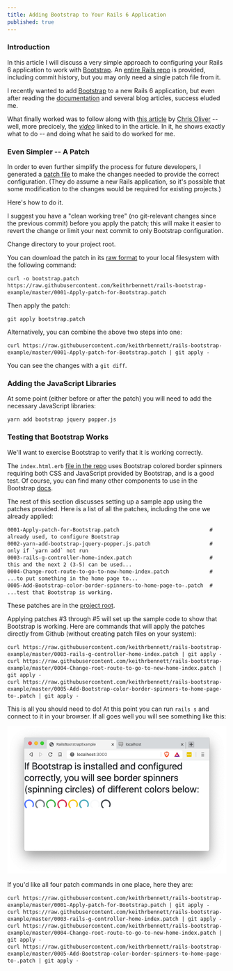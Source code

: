 ```yaml
---
title: Adding Bootstrap to Your Rails 6 Application
published: true
---
```


### Introduction

In this article I will discuss a very simple approach to configuring your Rails 6 application to work with
[Bootstrap](https://getbootstrap.com/). An [entire Rails repo](https://github.com/keithrbennett/rails-bootstrap-example)
is provided, including commit history, but you may only need a single patch file from it.

I recently wanted to add [Bootstrap](https://getbootstrap.com/) to a new Rails 6 application,
but even after reading the [documentation](https://getbootstrap.com/docs/4.4/getting-started/introduction/)
and several blog articles, success eluded me.

What finally worked was to follow along with 
[this article](https://gorails.com/episodes/how-to-use-bootstrap-with-webpack-and-railsarticle)
by [Chris Oliver](https://twitter.com/excid3) -- well, more precicely,
the [_video_](https://www.youtube.com/watch?v=bn9arlhfaXc) linked to in the article.
In it, he shows exactly what to do -- and doing what he said to do worked for me.

### Even Simpler -- A Patch

In order to even further simplify the process for future developers, I generated a 
[patch file](https://github.com/keithrbennett/rails-bootstrap-example/blob/master/0001-Apply-patch-for-Bootstrap.patch)
to make the changes needed to provide the correct configuration. (They do assume a new Rails application,
so it's possible that some modification to the changes would be required for existing projects.)

Here's how to do it.

I suggest you have a "clean working tree" (no git-relevant changes since the previous commit)
before you apply the patch; this will make it easier to revert the change or limit your next commit
to only Bootstrap configuration.

Change directory to your project root.

You can download the patch in its 
[raw format](https://raw.githubusercontent.com/keithrbennett/rails-bootstrap-example/master/0001-Apply-patch-for-Bootstrap.patch)
to your local filesystem with the following command:

```
curl -o bootstrap.patch https://raw.githubusercontent.com/keithrbennett/rails-bootstrap-example/master/0001-Apply-patch-for-Bootstrap.patch
```

Then apply the patch:

```
git apply bootstrap.patch
```


Alternatively, you can combine the above two steps into one:

```
curl https://raw.githubusercontent.com/keithrbennett/rails-bootstrap-example/master/0001-Apply-patch-for-Bootstrap.patch | git apply -
```


You can see the changes with a `git diff`.

### Adding the JavaScript Libraries

At some point (either before or after the patch) you will need to add the necessary JavaScript libraries:

```
yarn add bootstrap jquery popper.js
```

### Testing that Bootstrap Works

We'll want to exercise Bootstrap to verify that it is working correctly. 

The `index.html.erb` 
[file in the repo]((https://github.com/keithrbennett/rails-bootstrap-example/blob/master/app/views/home/index.html.erb))
uses Bootstrap colored border spinners requiring both CSS and JavaScript provided by Bootstrap, and is a good test.
Of course, you can find many other components to use in the Bootstrap
[docs](https://getbootstrap.com/docs/4.4/getting-started/introduction/).

The rest of this section discusses setting up a sample app using the patches provided.
Here is a list of all the patches, including the one we already applied:

``` 
0001-Apply-patch-for-Bootstrap.patch                             # already used, to configure Bootstrap
0002-yarn-add-bootstrap-jquery-popper.js.patch                   # only if `yarn add` not run
0003-rails-g-controller-home-index.patch                         # this and the next 2 (3-5) can be used...
0004-Change-root-route-to-go-to-new-home-index.patch             # ...to put something in the home page to... 
0005-Add-Bootstrap-color-border-spinners-to-home-page-to-.patch  # ...test that Bootstrap is working.
 ```
 
These patches are in the [project root](https://github.com/keithrbennett/rails-bootstrap-example).

Applying patches #3 through #5 will set up the sample code to show that Bootstrap is working. 
Here are commands that will apply the patches directly from Github (without creating patch files on your system):

```
curl https://raw.githubusercontent.com/keithrbennett/rails-bootstrap-example/master/0003-rails-g-controller-home-index.patch | git apply -
curl https://raw.githubusercontent.com/keithrbennett/rails-bootstrap-example/master/0004-Change-root-route-to-go-to-new-home-index.patch | git apply -
curl https://raw.githubusercontent.com/keithrbennett/rails-bootstrap-example/master/0005-Add-Bootstrap-color-border-spinners-to-home-page-to-.patch | git apply -
```

This is all you should need to do! At this point you can run `rails s` and connect to it in your browser. 
If all goes well you will see something like this:

![successful Bootstrap page](/assets/success-page.png)

If you'd like all four patch commands in one place, here they are:

```
curl https://raw.githubusercontent.com/keithrbennett/rails-bootstrap-example/master/0001-Apply-patch-for-Bootstrap.patch | git apply -
curl https://raw.githubusercontent.com/keithrbennett/rails-bootstrap-example/master/0003-rails-g-controller-home-index.patch | git apply -
curl https://raw.githubusercontent.com/keithrbennett/rails-bootstrap-example/master/0004-Change-root-route-to-go-to-new-home-index.patch | git apply -
curl https://raw.githubusercontent.com/keithrbennett/rails-bootstrap-example/master/0005-Add-Bootstrap-color-border-spinners-to-home-page-to-.patch | git apply -
```

